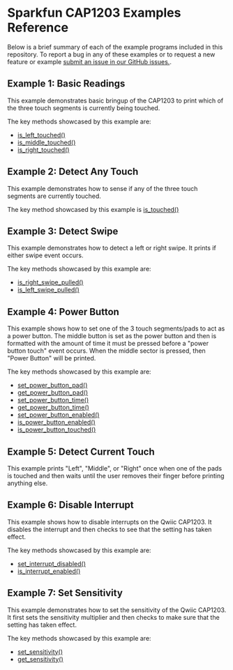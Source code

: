 # Sparkfun CAP1203 Examples Reference
Below is a brief summary of each of the example programs included in this repository. To report a bug in any of these examples or to request a new feature or example [submit an issue in our GitHub issues.](https://github.com/sparkfun/qwiic_cap1203_py/issues). 

## Example 1: Basic Readings
This example demonstrates basic bringup of the CAP1203 to print which of the three touch segments is currently being touched.

The key methods showcased by this example are: 

- [is_left_touched()](https://docs.sparkfun.com/qwiic_cap1203_py/classqwiic__cap1203_1_1_qwiic_c_a_p1203.html#a7a1307b3e8b0cd900eb776475c039fba)
- [is_middle_touched()](https://docs.sparkfun.com/qwiic_cap1203_py/classqwiic__cap1203_1_1_qwiic_c_a_p1203.html#a068039889d14e252847fe4c54ae87200)
- [is_right_touched()](https://docs.sparkfun.com/qwiic_cap1203_py/classqwiic__cap1203_1_1_qwiic_c_a_p1203.html#a6768f8409a08208e4508991a4ef5e333)

## Example 2: Detect Any Touch
This example demonstrates how to sense if any of the three touch segments are currently touched.

The key method showcased by this example is [is_touched()](https://docs.sparkfun.com/qwiic_cap1203_py/classqwiic__cap1203_1_1_qwiic_c_a_p1203.html#a729adf5df541b199c7188934c1d7640c)

## Example 3: Detect Swipe
This example demonstrates how to detect a left or right swipe. It prints if either swipe event occurs. 

The key methods showcased by this example are: 

- [is_right_swipe_pulled()](https://docs.sparkfun.com/qwiic_cap1203_py/classqwiic__cap1203_1_1_qwiic_c_a_p1203.html#aab739fa0e1f9e8d8b33b28d5953abc86)
- [is_left_swipe_pulled()](https://docs.sparkfun.com/qwiic_cap1203_py/classqwiic__cap1203_1_1_qwiic_c_a_p1203.html#af751cc20ac0497ca202c1dc6b8294cf2)

## Example 4: Power Button
This example shows how to set one of the 3 touch segments/pads to act as a power button. The middle button is set as the power button and then is formatted with the amount of time it must be pressed before a "power button touch" event occurs. When the middle sector is pressed, then "Power Button" will be printed.

The key methods showcased by this example are:

- [set_power_button_pad()](https://docs.sparkfun.com/qwiic_cap1203_py/classqwiic__cap1203_1_1_qwiic_c_a_p1203.html#ad87fe518392f9298e6088320493547a3)
- [get_power_button_pad()](https://docs.sparkfun.com/qwiic_cap1203_py/classqwiic__cap1203_1_1_qwiic_c_a_p1203.html#afcb8e20b14eb298b93268dc1e34868ce)
- [set_power_button_time()](https://docs.sparkfun.com/qwiic_cap1203_py/classqwiic__cap1203_1_1_qwiic_c_a_p1203.html#aa1a664fa2c81f3e52c445dcd44f7166b)
- [get_power_button_time()](https://docs.sparkfun.com/qwiic_cap1203_py/classqwiic__cap1203_1_1_qwiic_c_a_p1203.html#a4514a98453e1dad81f2dc746b35b1002)
- [set_power_button_enabled()](https://docs.sparkfun.com/qwiic_cap1203_py/classqwiic__cap1203_1_1_qwiic_c_a_p1203.html#af27e9985bb3b2d4244ee2d829fdb4f6d)
- [is_power_button_enabled()](https://docs.sparkfun.com/qwiic_cap1203_py/classqwiic__cap1203_1_1_qwiic_c_a_p1203.html#a0d91de909e5517344fce97fa0490914d)
- [is_power_button_touched()](https://docs.sparkfun.com/qwiic_cap1203_py/classqwiic__cap1203_1_1_qwiic_c_a_p1203.html#a760ab74de0de685b00aafd465ddca067)

## Example 5: Detect Current Touch
This example prints "Left", "Middle", or "Right" once when one of the pads is touched and then waits until the user removes their finger before printing anything else.

## Example 6: Disable Interrupt
This example shows how to disable interrupts on the Qwiic CAP1203. It disables the interrupt and then checks to see that the setting has taken effect.

The key methods showcased by this example are:

- [set_interrupt_disabled()](https://docs.sparkfun.com/qwiic_cap1203_py/classqwiic__cap1203_1_1_qwiic_c_a_p1203.html#a7e9cb8d56cde66c78d93d15361548b09)
- [is_interrupt_enabled()](https://docs.sparkfun.com/qwiic_cap1203_py/classqwiic__cap1203_1_1_qwiic_c_a_p1203.html#a70b5f0e935bb28cc9c93c16e171f0011)

## Example 7: Set Sensitivity
This example demonstrates how to set the sensitivity of the Qwiic CAP1203. It first sets the sensitivity multiplier and then checks to make sure that the setting has taken effect.

The key methods showcased by this example are:

- [set_sensitivity()](https://docs.sparkfun.com/qwiic_cap1203_py/classqwiic__cap1203_1_1_qwiic_c_a_p1203.html#aacfe116ef2504f14665a68beb0cf73b9)
- [get_sensitivity()](https://docs.sparkfun.com/qwiic_cap1203_py/classqwiic__cap1203_1_1_qwiic_c_a_p1203.html#ae8d71b450ad20b0e28a9b78f703aa737)

